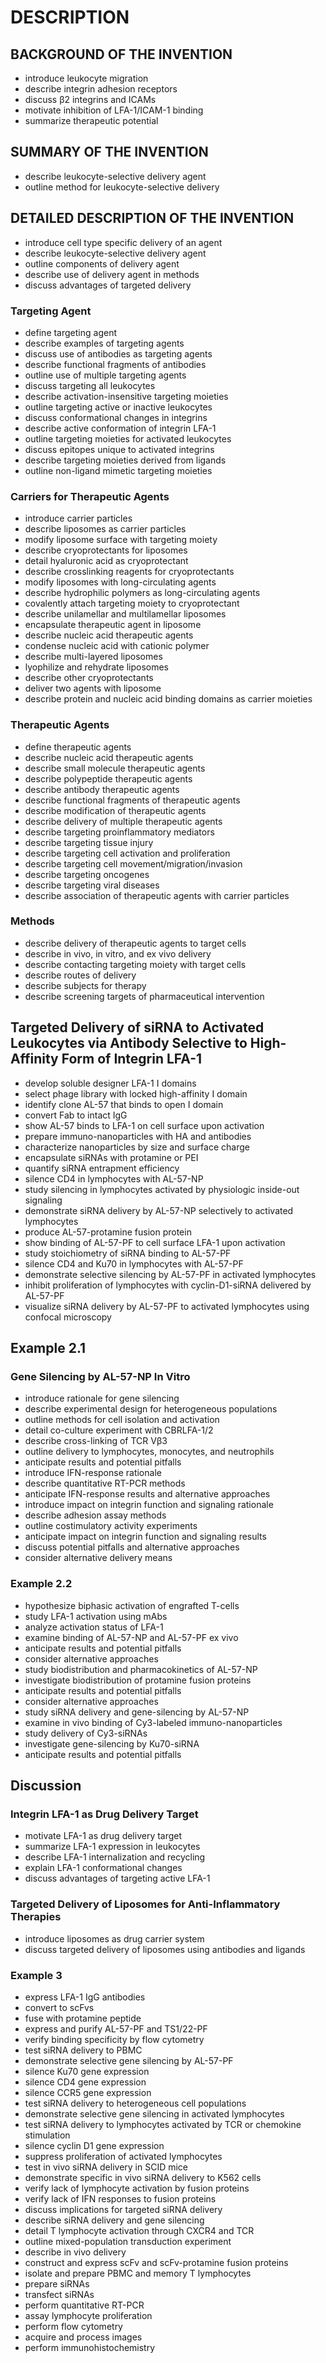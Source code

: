# DESCRIPTION

## BACKGROUND OF THE INVENTION

- introduce leukocyte migration
- describe integrin adhesion receptors
- discuss β2 integrins and ICAMs
- motivate inhibition of LFA-1/ICAM-1 binding
- summarize therapeutic potential

## SUMMARY OF THE INVENTION

- describe leukocyte-selective delivery agent
- outline method for leukocyte-selective delivery

## DETAILED DESCRIPTION OF THE INVENTION

- introduce cell type specific delivery of an agent
- describe leukocyte-selective delivery agent
- outline components of delivery agent
- describe use of delivery agent in methods
- discuss advantages of targeted delivery

### Targeting Agent

- define targeting agent
- describe examples of targeting agents
- discuss use of antibodies as targeting agents
- describe functional fragments of antibodies
- outline use of multiple targeting agents
- discuss targeting all leukocytes
- describe activation-insensitive targeting moieties
- outline targeting active or inactive leukocytes
- discuss conformational changes in integrins
- describe active conformation of integrin LFA-1
- outline targeting moieties for activated leukocytes
- discuss epitopes unique to activated integrins
- describe targeting moieties derived from ligands
- outline non-ligand mimetic targeting moieties

### Carriers for Therapeutic Agents

- introduce carrier particles
- describe liposomes as carrier particles
- modify liposome surface with targeting moiety
- describe cryoprotectants for liposomes
- detail hyaluronic acid as cryoprotectant
- describe crosslinking reagents for cryoprotectants
- modify liposomes with long-circulating agents
- describe hydrophilic polymers as long-circulating agents
- covalently attach targeting moiety to cryoprotectant
- describe unilamellar and multilamellar liposomes
- encapsulate therapeutic agent in liposome
- describe nucleic acid therapeutic agents
- condense nucleic acid with cationic polymer
- describe multi-layered liposomes
- lyophilize and rehydrate liposomes
- describe other cryoprotectants
- deliver two agents with liposome
- describe protein and nucleic acid binding domains as carrier moieties

### Therapeutic Agents

- define therapeutic agents
- describe nucleic acid therapeutic agents
- describe small molecule therapeutic agents
- describe polypeptide therapeutic agents
- describe antibody therapeutic agents
- describe functional fragments of therapeutic agents
- describe modification of therapeutic agents
- describe delivery of multiple therapeutic agents
- describe targeting proinflammatory mediators
- describe targeting tissue injury
- describe targeting cell activation and proliferation
- describe targeting cell movement/migration/invasion
- describe targeting oncogenes
- describe targeting viral diseases
- describe association of therapeutic agents with carrier particles

### Methods

- describe delivery of therapeutic agents to target cells
- describe in vivo, in vitro, and ex vivo delivery
- describe contacting targeting moiety with target cells
- describe routes of delivery
- describe subjects for therapy
- describe screening targets of pharmaceutical intervention

## Targeted Delivery of siRNA to Activated Leukocytes via Antibody Selective to High-Affinity Form of Integrin LFA-1

- develop soluble designer LFA-1 I domains
- select phage library with locked high-affinity I domain
- identify clone AL-57 that binds to open I domain
- convert Fab to intact IgG
- show AL-57 binds to LFA-1 on cell surface upon activation
- prepare immuno-nanoparticles with HA and antibodies
- characterize nanoparticles by size and surface charge
- encapsulate siRNAs with protamine or PEI
- quantify siRNA entrapment efficiency
- silence CD4 in lymphocytes with AL-57-NP
- study silencing in lymphocytes activated by physiologic inside-out signaling
- demonstrate siRNA delivery by AL-57-NP selectively to activated lymphocytes
- produce AL-57-protamine fusion protein
- show binding of AL-57-PF to cell surface LFA-1 upon activation
- study stoichiometry of siRNA binding to AL-57-PF
- silence CD4 and Ku70 in lymphocytes with AL-57-PF
- demonstrate selective silencing by AL-57-PF in activated lymphocytes
- inhibit proliferation of lymphocytes with cyclin-D1-siRNA delivered by AL-57-PF
- visualize siRNA delivery by AL-57-PF to activated lymphocytes using confocal microscopy

## Example 2.1

### Gene Silencing by AL-57-NP In Vitro

- introduce rationale for gene silencing
- describe experimental design for heterogeneous populations
- outline methods for cell isolation and activation
- detail co-culture experiment with CBRLFA-1/2
- describe cross-linking of TCR Vβ3
- outline delivery to lymphocytes, monocytes, and neutrophils
- anticipate results and potential pitfalls
- introduce IFN-response rationale
- describe quantitative RT-PCR methods
- anticipate IFN-response results and alternative approaches
- introduce impact on integrin function and signaling rationale
- describe adhesion assay methods
- outline costimulatory activity experiments
- anticipate impact on integrin function and signaling results
- discuss potential pitfalls and alternative approaches
- consider alternative delivery means

### Example 2.2

- hypothesize biphasic activation of engrafted T-cells
- study LFA-1 activation using mAbs
- analyze activation status of LFA-1
- examine binding of AL-57-NP and AL-57-PF ex vivo
- anticipate results and potential pitfalls
- consider alternative approaches
- study biodistribution and pharmacokinetics of AL-57-NP
- investigate biodistribution of protamine fusion proteins
- anticipate results and potential pitfalls
- consider alternative approaches
- study siRNA delivery and gene-silencing by AL-57-NP
- examine in vivo binding of Cy3-labeled immuno-nanoparticles
- study delivery of Cy3-siRNAs
- investigate gene-silencing by Ku70-siRNA
- anticipate results and potential pitfalls

## Discussion

### Integrin LFA-1 as Drug Delivery Target

- motivate LFA-1 as drug delivery target
- summarize LFA-1 expression in leukocytes
- describe LFA-1 internalization and recycling
- explain LFA-1 conformational changes
- discuss advantages of targeting active LFA-1

### Targeted Delivery of Liposomes for Anti-Inflammatory Therapies

- introduce liposomes as drug carrier system
- discuss targeted delivery of liposomes using antibodies and ligands

### Example 3

- express LFA-1 IgG antibodies
- convert to scFvs
- fuse with protamine peptide
- express and purify AL-57-PF and TS1/22-PF
- verify binding specificity by flow cytometry
- test siRNA delivery to PBMC
- demonstrate selective gene silencing by AL-57-PF
- silence Ku70 gene expression
- silence CD4 gene expression
- silence CCR5 gene expression
- test siRNA delivery to heterogeneous cell populations
- demonstrate selective gene silencing in activated lymphocytes
- test siRNA delivery to lymphocytes activated by TCR or chemokine stimulation
- silence cyclin D1 gene expression
- suppress proliferation of activated lymphocytes
- test in vivo siRNA delivery in SCID mice
- demonstrate specific in vivo siRNA delivery to K562 cells
- verify lack of lymphocyte activation by fusion proteins
- verify lack of IFN responses to fusion proteins
- discuss implications for targeted siRNA delivery
- describe siRNA delivery and gene silencing
- detail T lymphocyte activation through CXCR4 and TCR
- outline mixed-population transduction experiment
- describe in vivo delivery
- construct and express scFv and scFv-protamine fusion proteins
- isolate and prepare PBMC and memory T lymphocytes
- prepare siRNAs
- transfect siRNAs
- perform quantitative RT-PCR
- assay lymphocyte proliferation
- perform flow cytometry
- acquire and process images
- perform immunohistochemistry

